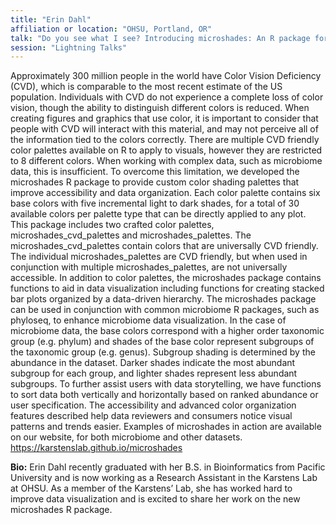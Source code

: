 ```yaml
---
title: "Erin Dahl"
affiliation or location: "OHSU, Portland, OR"
talk: "Do you see what I see? Introducing microshades: An R package for improving color accessibility and organization of complex data"
session: "Lightning Talks"
---
```


Approximately 300 million people in the world have Color Vision Deficiency (CVD), which is comparable to the most recent estimate of the US population. Individuals with CVD do not experience a complete loss of color vision, though the ability to distinguish different colors is reduced.  When creating  figures and graphics that use color, it is important to consider that people with CVD will interact with this material, and may not perceive all of the information tied to the colors correctly.  There are multiple CVD friendly color palettes available on R to apply to visuals, however they are restricted to 8 different colors.  When working with complex data, such as microbiome data, this is insufficient. To overcome this limitation, we developed the microshades R package to provide custom color shading palettes that improve accessibility and data organization. Each color palette contains six base colors with five incremental light to dark shades, for a total of 30 available colors per palette type that can be directly applied to any plot. This package includes two crafted color palettes,  microshades_cvd_palettes and microshades_palettes.   The microshades_cvd_palettes contain colors that are universally CVD friendly. The individual microshades_palettes are CVD friendly, but when used in conjunction with multiple microshades_palettes, are not universally accessible. In addition to color palettes, the microshades package contains functions to aid in data visualization including functions for creating stacked bar plots organized by a data-driven hierarchy. The microshades package can be used in conjunction with common microbiome R packages, such as phyloseq, to enhance microbiome data visualization. In the case of microbiome data, the base colors correspond with a higher order taxonomic group (e.g. phylum) and shades of the base color represent subgroups of the taxonomic group (e.g. genus). Subgroup shading is determined by the abundance in the dataset. Darker shades indicate the most abundant subgroup for each group, and lighter shades represent less abundant subgroups. To further assist users with data storytelling, we have functions to sort data both vertically and horizontally based on ranked abundance or user specification.  The accessibility and advanced color organization features described help data reviewers and consumers notice visual patterns and trends easier. Examples of microshades in action are available on our website, for both microbiome and other datasets. https://karstenslab.github.io/microshades

__Bio:__ Erin Dahl recently graduated with her B.S. in Bioinformatics from Pacific University and is now working as a Research Assistant in the Karstens Lab at OHSU. As a member of the Karstens’ Lab, she has worked hard to improve data visualization and is excited to share her work on the new microshades R package.
